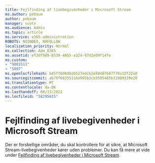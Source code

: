```yaml
---
title: Fejlfinding af livebegivenheder i Microsoft Stream
ms.author: pebaum
author: pebaum
manager: scotv
ms.audience: Admin
ms.topic: article
ms.service: o365-administration
ROBOTS: NOINDEX, NOFOLLOW
localization_priority: Normal
ms.collection: Adm_O365
ms.assetid: ef2df989-8539-48b5-a324-97d2e09f14fe
ms.custom:
- "9001511"
- "5097"
ms.openlocfilehash: bd5ffb00d8db527edcb2e8848fb87f79a12f22a0
ms.sourcegitcommit: ab75f66355116e995b3cb5505465b31989339e28
ms.translationtype: MT
ms.contentlocale: da-DK
ms.lasthandoff: 08/13/2021
ms.locfileid: "58295615"
---
```

# <a name="troubleshooting-live-events-in-microsoft-stream"></a>Fejlfinding af livebegivenheder i Microsoft Stream

Der er forskellige områder, du skal kontrollere for at sikre, at Microsoft Stream-livebegivenheder kører uden problemer. Du kan få mere at vide under [Fejlfinding af livebegivenheder i Microsoft Stream](https://docs.microsoft.com/stream/live-event-troubleshooting).
